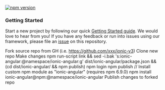 [![npm version](https://badge.fury.io/js/ionic-angular.svg)](https://badge.fury.io/js/ionic-angular)

### Getting Started

Start a new project by following our quick [Getting Started guide](https://ionicframework.com/getting-started/).
We would love to hear from you! If you have any feedback or run into issues using our framework, please file
an [issue](https://github.com/ionic-team/ionic-v3/issues/new) on this repository.

Fork source repo from GH (i.e. https://github.com/xxx/ionic-v3)
Clone new repo
Make changes
npm run-script link && sed -i.bak 's:ionic-angular:@namespace/ionic-angular:g' dist/ionic-angular/package.json && (cd dist/ionic-angular/ && npm publish)
npm login
npm publish
// Install custom npm module as "ionic-angular" (requires npm 6.9.0)
npm install ionic-angular@npm:@namespace/ionic-angular
Publish changes to forked repo